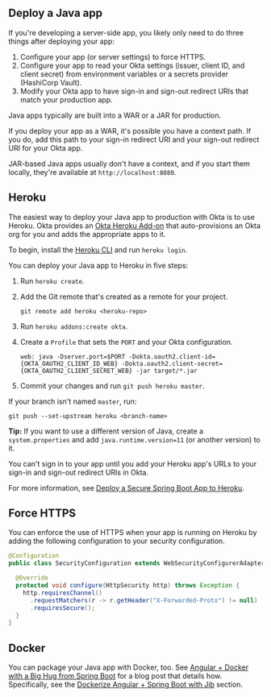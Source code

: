 ## Deploy a Java app

If you're developing a server-side app, you likely only need to do three things after deploying your app:

1. Configure your app (or server settings) to force HTTPS.
1. Configure your app to read your Okta settings (issuer, client ID, and client secret) from environment variables or a secrets provider (HashiCorp Vault).
1. Modify your Okta app to have sign-in and sign-out redirect URIs that match your production app.

Java apps typically are built into a WAR or a JAR for production.

If you deploy your app as a WAR, it's possible you have a context path. If you do, add this path to your sign-in redirect URI and your sign-out redirect URI for your Okta app.

JAR-based Java apps usually don't have a context, and if you start them locally, they're available at `http://localhost:8080`.

## Heroku

The easiest way to deploy your Java app to production with Okta is to use Heroku. Okta provides an [Okta Heroku Add-on](https://devcenter.heroku.com/articles/okta) that auto-provisions an Okta org for you and adds the appropriate apps to it.

To begin, install the [Heroku CLI](https://devcenter.heroku.com/articles/heroku-cli) and run `heroku login`.

You can deploy your Java app to Heroku in five steps:

1. Run `heroku create`.
2. Add the Git remote that's created as a remote for your project.

   ```
   git remote add heroku <heroku-repo>
   ```

3. Run `heroku addons:create okta`.
4. Create a `Profile` that sets the `PORT` and your Okta configuration.

   ```
   web: java -Dserver.port=$PORT -Dokta.oauth2.client-id={OKTA_OAUTH2_CLIENT_ID_WEB} -Dokta.oauth2.client-secret={OKTA_OAUTH2_CLIENT_SECRET_WEB} -jar target/*.jar
   ```

5. Commit your changes and run `git push heroku master`.

If your branch isn't named `master`, run:

```
git push --set-upstream heroku <branch-name>
```

**Tip:** If you want to use a different version of Java, create a `system.properties` and add `java.runtime.version=11` (or another version) to it.

You can't sign in to your app until you add your Heroku app's URLs to your sign-in and sign-out redirect URIs in Okta.

For more information, see [Deploy a Secure Spring Boot App to Heroku](https://developer.okta.com/blog/2020/08/31/spring-boot-heroku).

## Force HTTPS

You can enforce the use of HTTPS when your app is running on Heroku by adding the following configuration to your security configuration.

```java
@Configuration
public class SecurityConfiguration extends WebSecurityConfigurerAdapter {

  @Override
  protected void configure(HttpSecurity http) throws Exception {
    http.requiresChannel()
      .requestMatchers(r -> r.getHeader("X-Forwarded-Proto") != null)
      .requiresSecure();
  }
}
```

## Docker

You can package your Java app with Docker, too. See [Angular + Docker with a Big Hug from Spring Boot](https://developer.okta.com/blog/2020/06/17/angular-docker-spring-boot) for a blog post that details how. Specifically, see the [Dockerize Angular + Spring Boot with Jib](https://developer.okta.com/blog/2020/06/17/angular-docker-spring-boot#dockerize-angular-spring-boot-with-jib) section.
